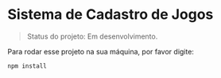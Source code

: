 # Sistema de Cadastro de Jogos #

> Status do projeto: Em desenvolvimento.

Para rodar esse projeto na sua máquina, por favor digite:

```
npm install 
```
